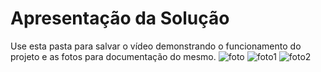 # Apresentação da Solução

Use esta pasta para salvar o vídeo demonstrando o funcionamento do projeto e as fotos para documentação do mesmo.
![foto](./WhatsApp%20Image%202025-05-23%20at%2021.15.12.jpeg)
![foto1](./WhatsApp%20Image%202025-06-04%20at%2019.47.42.jpeg)
![foto2](./WhatsApp%20Image%202025-06-05%20at%2000.23.31.jpeg)
